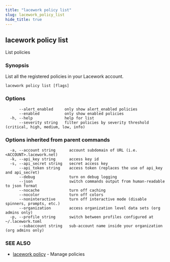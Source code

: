 ```yaml
---
title: "lacework policy list"
slug: lacework_policy_list
hide_title: true
---
```


## lacework policy list

List policies

### Synopsis

List all the registered policies in your Lacework account.

```
lacework policy list [flags]
```

### Options

```
      --alert_enabled     only show alert_enabled policies
      --enabled           only show enabled policies
  -h, --help              help for list
      --severity string   filter policies by severity threshold (critical, high, medium, low, info)
```

### Options inherited from parent commands

```
  -a, --account string      account subdomain of URL (i.e. <ACCOUNT>.lacework.net)
  -k, --api_key string      access key id
  -s, --api_secret string   secret access key
      --api_token string    access token (replaces the use of api_key and api_secret)
      --debug               turn on debug logging
      --json                switch commands output from human-readable to json format
      --nocache             turn off caching
      --nocolor             turn off colors
      --noninteractive      turn off interactive mode (disable spinners, prompts, etc.)
      --organization        access organization level data sets (org admins only)
  -p, --profile string      switch between profiles configured at ~/.lacework.toml
      --subaccount string   sub-account name inside your organization (org admins only)
```

### SEE ALSO

* [lacework policy](lacework_policy.md)	 - Manage policies

